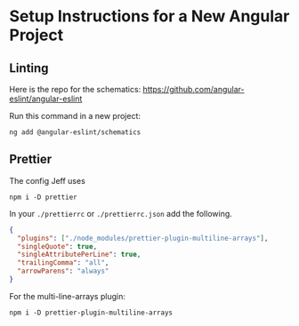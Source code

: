# Setup Instructions for a New Angular Project

## Linting

Here is the repo for the schematics: https://github.com/angular-eslint/angular-eslint

Run this command in a new project:

```shell
ng add @angular-eslint/schematics
```

## Prettier

The config Jeff uses

```shell
npm i -D prettier
```

In your `./prettierrc` or `./prettierrc.json` add the following.

```json
{
  "plugins": ["./node_modules/prettier-plugin-multiline-arrays"],
  "singleQuote": true,
  "singleAttributePerLine": true,
  "trailingComma": "all",
  "arrowParens": "always"
}
```

For the multi-line-arrays plugin:

```shell
npm i -D prettier-plugin-multiline-arrays
```
